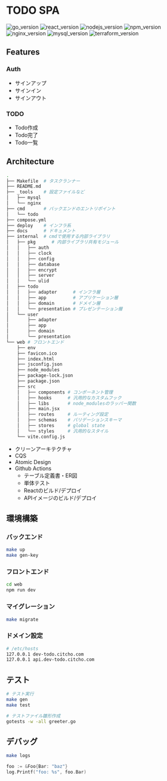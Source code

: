 # TODO SPA

![go_version](https://img.shields.io/badge/go-1.22.0-blue.svg?logo=go) ![react_version](https://img.shields.io/badge/react-18.0.37-blue?logo=react) ![nodejs_version](https://img.shields.io/badge/node.js-18.16.0-blue.svg?logo=nodedotjs) ![npm_version](https://img.shields.io/badge/npm-9.5.1-blue.svg?logo=npm) ![nginx_version](https://img.shields.io/badge/nginx-1.25-blue.svg?logo=nginx) ![mysql_version](https://img.shields.io/badge/mysql-8.0-blue.svg?logo=mysql) ![terraform_version](https://img.shields.io/badge/terraform-1.7.5-blue.svg?logo=terraform)

## Features
### Auth
- サインアップ
- サインイン
- サインアウト

### TODO
- Todo作成
- Todo完了
- Todo一覧

## Architecture
```bash
.
├── Makefile  # タスクランナー
├── README.md
├── _tools    # 設定ファイルなど
│   ├── mysql
│   └── nginx
├── cmd       # バックエンドのエントリポイント
│   └── todo
├── compose.yml
├── deploy    # インフラ系
├── docs      # ドキュメント
├── internal  # cmdで使用する内部ライブラリ
│   ├── pkg      # 内部ライブラリ共有モジュール
│   │   ├── auth
│   │   ├── clock
│   │   ├── config
│   │   ├── database
│   │   ├── encrypt
│   │   ├── server
│   │   └── ulid
│   ├── todo
│   │   ├── adapter      # インフラ層
│   │   ├── app          # アプリケーション層
│   │   ├── domain       # ドメイン層
│   │   └── presentation # プレゼンテーション層
│   └── user
│       ├── adapter
│       ├── app
│       ├── domain
│       └── presentation
└── web # フロントエンド
    ├── env
    ├── favicon.ico
    ├── index.html
    ├── jsconfig.json
    ├── node_modules
    ├── package-lock.json
    ├── package.json
    ├── src
    │   ├── components # コンポーネント管理
    │   ├── hooks      # 汎用的なカスタムフック
    │   ├── libs       # node_modulesのラッパー関数
    │   ├── main.jsx
    │   ├── routes     # ルーティング設定
    │   ├── schemas    # バリデーションスキーマ
    │   ├── stores     # global state
    │   └── styles     # 汎用的なスタイル
    └── vite.config.js
```

- クリーンアーキテクチャ
- CQS
- Atomic Design
- Github Actions
  - テーブル定義書・ER図
  - 単体テスト
  - Reactのビルド/デプロイ
  - APIイメージのビルド/デプロイ

## 環境構築
### バックエンド
```bash
make up
make gen-key
```

### フロントエンド
```bash
cd web
npm run dev
```

### マイグレーション
```bash
make migrate
```

### ドメイン設定
```bash
# /etc/hosts
127.0.0.1 dev-todo.citcho.com
127.0.0.1 api.dev-todo.citcho.com
```

## テスト
```bash
# テスト実行
make gen
make test

# テストファイル雛形作成
gotests -w -all greeter.go
```

## デバッグ
```bash
make logs
```

```go
foo := &Foo{Bar: "baz"}
log.Printf("foo: %s", foo.Bar)
```
